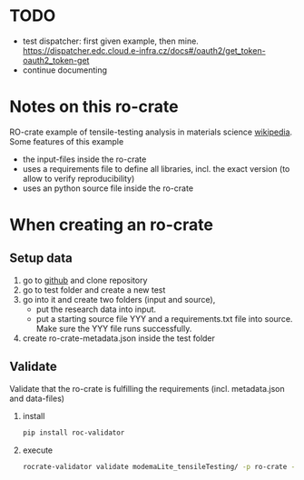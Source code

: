 # TODO
- test dispatcher: first given example, then mine.
    https://dispatcher.edc.cloud.e-infra.cz/docs#/oauth2/get_token-oauth2_token-get
- continue documenting

# Notes on this ro-crate
RO-crate example of tensile-testing analysis in materials science [wikipedia](https://en.wikipedia.org/wiki/Tensile_testing). Some features of this example
- the input-files inside the ro-crate
- uses a requirements file to define all libraries, incl. the exact version (to allow to verify reproducibility)
- uses an python source file inside the ro-crate

# When creating an ro-crate
## Setup data
1. go to [github](https://github.com/EOSC-Data-Commons/Dispatcher) and clone repository
2. go to test folder and create a new test
1. go into it and create two folders (input and source),
   - put the research data into input.
   - put a starting source file YYY and a requirements.txt file into source. Make sure the YYY file runs successfully.
2. create ro-crate-metadata.json inside the test folder
## Validate
Validate that the ro-crate is fulfilling the requirements (incl. metadata.json and data-files)
1. install
   ``` bash
   pip install roc-validator
   ```
2. execute
   ``` bash
   rocrate-validator validate modemaLite_tensileTesting/ -p ro-crate -f json
   ```
